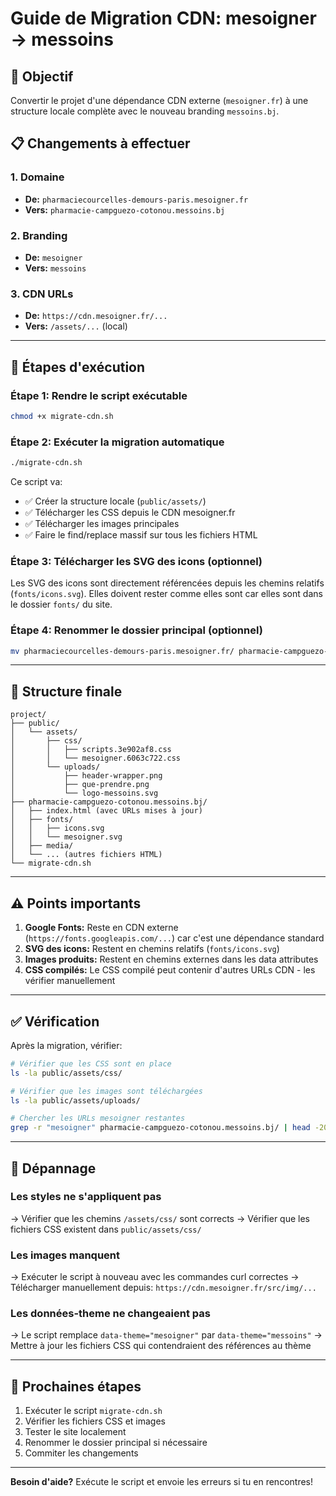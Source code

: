 # Guide de Migration CDN: mesoigner → messoins

## 🎯 Objectif
Convertir le projet d'une dépendance CDN externe (`mesoigner.fr`) à une structure locale complète avec le nouveau branding `messoins.bj`.

## 📋 Changements à effectuer

### 1. **Domaine**
- **De:** `pharmaciecourcelles-demours-paris.mesoigner.fr`
- **Vers:** `pharmacie-campguezo-cotonou.messoins.bj`

### 2. **Branding**
- **De:** `mesoigner`
- **Vers:** `messoins`

### 3. **CDN URLs**
- **De:** `https://cdn.mesoigner.fr/...`
- **Vers:** `/assets/...` (local)

---

## 🚀 Étapes d'exécution

### Étape 1: Rendre le script exécutable

```bash
chmod +x migrate-cdn.sh
```

### Étape 2: Exécuter la migration automatique

```bash
./migrate-cdn.sh
```

Ce script va:
- ✅ Créer la structure locale (`public/assets/`)
- ✅ Télécharger les CSS depuis le CDN mesoigner.fr
- ✅ Télécharger les images principales
- ✅ Faire le find/replace massif sur tous les fichiers HTML

### Étape 3: Télécharger les SVG des icons (optionnel)

Les SVG des icons sont directement référencées depuis les chemins relatifs (`fonts/icons.svg`). Elles doivent rester comme elles sont car elles sont dans le dossier `fonts/` du site.

### Étape 4: Renommer le dossier principal (optionnel)

```bash
mv pharmaciecourcelles-demours-paris.mesoigner.fr/ pharmacie-campguezo-cotonou.messoins.bj/
```

---

## 📂 Structure finale

```
project/
├── public/
│   └── assets/
│       ├── css/
│       │   ├── scripts.3e902af8.css
│       │   └── mesoigner.6063c722.css
│       └── uploads/
│           ├── header-wrapper.png
│           ├── que-prendre.png
│           └── logo-messoins.svg
├── pharmacie-campguezo-cotonou.messoins.bj/
│   ├── index.html (avec URLs mises à jour)
│   ├── fonts/
│   │   ├── icons.svg
│   │   └── mesoigner.svg
│   ├── media/
│   └── ... (autres fichiers HTML)
└── migrate-cdn.sh
```

---

## ⚠️ Points importants

1. **Google Fonts:** Reste en CDN externe (`https://fonts.googleapis.com/...`) car c'est une dépendance standard
2. **SVG des icons:** Restent en chemins relatifs (`fonts/icons.svg`)
3. **Images produits:** Restent en chemins externes dans les data attributes
4. **CSS compilés:** Le CSS compilé peut contenir d'autres URLs CDN - les vérifier manuellement

---

## ✅ Vérification

Après la migration, vérifier:

```bash
# Vérifier que les CSS sont en place
ls -la public/assets/css/

# Vérifier que les images sont téléchargées
ls -la public/assets/uploads/

# Chercher les URLs mesoigner restantes
grep -r "mesoigner" pharmacie-campguezo-cotonou.messoins.bj/ | head -20
```

---

## 🔧 Dépannage

### Les styles ne s'appliquent pas
→ Vérifier que les chemins `/assets/css/` sont corrects
→ Vérifier que les fichiers CSS existent dans `public/assets/css/`

### Les images manquent
→ Exécuter le script à nouveau avec les commandes curl correctes
→ Télécharger manuellement depuis: `https://cdn.mesoigner.fr/src/img/...`

### Les données-theme ne changeaient pas
→ Le script remplace `data-theme="mesoigner"` par `data-theme="messoins"`
→ Mettre à jour les fichiers CSS qui contendraient des références au thème

---

## 📝 Prochaines étapes

1. Exécuter le script `migrate-cdn.sh`
2. Vérifier les fichiers CSS et images
3. Tester le site localement
4. Renommer le dossier principal si nécessaire
5. Commiter les changements

---

**Besoin d'aide?** Exécute le script et envoie les erreurs si tu en rencontres!
